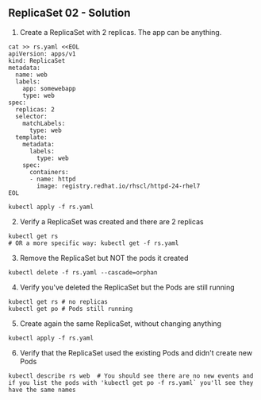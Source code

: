## ReplicaSet 02 - Solution

1. Create a ReplicaSet with 2 replicas. The app can be anything.

```
cat >> rs.yaml <<EOL
apiVersion: apps/v1
kind: ReplicaSet
metadata:
  name: web
  labels:
    app: somewebapp
    type: web
spec:
  replicas: 2
  selector:
    matchLabels:
      type: web
  template:
    metadata:
      labels:
        type: web
    spec:
      containers:
      - name: httpd
        image: registry.redhat.io/rhscl/httpd-24-rhel7
EOL

kubectl apply -f rs.yaml
```

2. Verify a ReplicaSet was created and there are 2 replicas

```
kubectl get rs
# OR a more specific way: kubectl get -f rs.yaml
```

3. Remove the ReplicaSet but NOT the pods it created

```
kubectl delete -f rs.yaml --cascade=orphan
```

4. Verify you've deleted the ReplicaSet but the Pods are still running

```
kubectl get rs # no replicas
kubectl get po # Pods still running
```

5. Create again the same ReplicaSet, without changing anything

```
kubectl apply -f rs.yaml
```

6. Verify that the ReplicaSet used the existing Pods and didn't create new Pods

```
kubectl describe rs web  # You should see there are no new events and if you list the pods with 'kubectl get po -f rs.yaml` you'll see they have the same names
```
